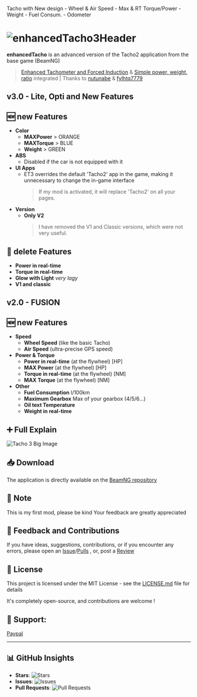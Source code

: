 Tacho with New design - Wheel & Air Speed - Max & RT Torque/Power - Weight - Fuel Consum. - Odometer
# ![enhancedTacho3Header](https://github.com/YDeltagon/BeamNG_Tacho3/raw/Master/screenshots/Header.png)

**enhancedTacho** is an advanced version of the Tacho2 application from the base game (BeamNG)

> [Enhanced Tachometer and Forced Induction](https://www.beamng.com/resources/enhanced-tachometer.27289/) & [Simple power, weight, ratio](https://www.beamng.com/resources/simple-power-weight-ratio.23693/) integrated | Thanks to [nutunabe](https://www.beamng.com/resources/authors/nutunabe.541038/)  & [fylhtq7779](https://www.beamng.com/members/fylhtq7779.133344)


## **v3.0** - Lite, Opti and New Features

## 🆕 new Features
- **Color**
  - **MAXPower** > ORANGE
  - **MAXTorque** > BLUE
  - **Weight** > GREEN
- **ABS**
  - Disabled if the car is not equipped with it
- **UI Apps**
  - ET3 overrides the default 'Tacho2' app in the game, making it unnecessary to change the in-game interface
    >If my mod is activated, it will replace 'Tacho2' on all your pages.
- **Version**
  - **Only V2**
     > I have removed the V1 and Classic versions, which were not very useful.

## 🥺 delete Features
- **Power in real-time**
- **Torque in real-time**
- **Glow with Light** *very lagy*
- **V1 and classic**

## **v2.0** - FUSION

## 🆕 new Features
- **Speed**
  - **Wheel Speed** (like the basic Tacho)
  - **Air Speed** (ultra-precise GPS speed)
- **Power & Torque**
  - **Power in real-time** (at the flywheel) [HP]
  - **MAX Power** (at the flywheel) [HP]
  - **Torque in real-time** (at the flywheel) [NM]
  - **MAX Torque** (at the flywheel) [NM]
- **Other**
  - **Fuel Consumption** l/100km
  - **Maximum Gearbox** Max of your gearbox (4/5/6...)
  - **️Oil text Temperature**
  - **Weight in real-time**


## ➕ Full Explain
![Tacho 3 Big Image](https://github.com/YDeltagon/BeamNG_Tacho3/raw/Master/screenshots/enhancedTacho3V2-BIG.png)


## 📥 Download
The application is directly available on the [BeamNG repository](https://www.beamng.com/resources/enhancedtacho-stylish-interface-superior-information-real-time-vehicle-monitoring.27982)


## 📌 Note
This is my first mod, please be kind
Your feedback are greatly appreciated


## 📝 Feedback and Contributions
If you have ideas, suggestions, contributions, or if you encounter any errors, please open an [Issue](https://github.com/YDeltagon/BeamNG_Tacho3/issues)/[Pulls](https://github.com/YDeltagon/BeamNG_Tacho3/pulls) , or, post a [Review](https://www.beamng.com/resources/enhancedtacho-stylish-interface-superior-information-real-time-vehicle-monitoring.27982/reviews)

## 📜 License

This project is licensed under the MIT License - see the [LICENSE.md](LICENSE.md) file for details

It's completely open-source, and contributions are welcome !


## 🤑 Support:
[Paypal](https://www.paypal.com/donate/?hosted_button_id=ZE33LD38M4ALN)

---


## 📊 GitHub Insights

- **Stars**: ![Stars](https://img.shields.io/github/stars/YDeltagon/BeamNG_Tacho3?style=flat-square&logo=github)
- **Issues**: ![Issues](https://img.shields.io/github/issues/YDeltagon/BeamNG_Tacho3?style=flat-square&logo=github)
- **Pull Requests**: ![Pull Requests](https://img.shields.io/github/issues-pr/YDeltagon/BeamNG_Tacho3?style=flat-square&logo=github)
